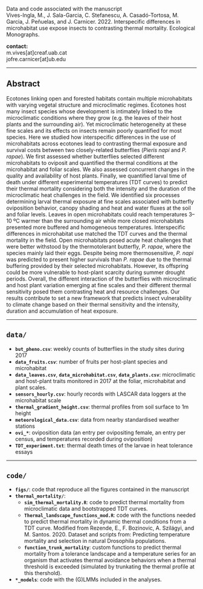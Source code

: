Data and code associated with the manuscript  
Vives-Ingla, M., J. Sala-Garcia, C. Stefanescu, A. Casadó-Tortosa, M. Garcia, J. Peñuelas, and J. Carnicer. 2022. Interspecific differences in microhabitat use expose insects to contrasting thermal mortality. Ecological Monographs.

<b>contact:</b>  
m.vives[at]creaf.uab.cat  
jofre.carnicer[at]ub.edu


---
## Abstract

Ecotones linking open and forested habitats contain multiple microhabitats with varying vegetal structure and microclimatic regimes. Ecotones host many insect species whose development is intimately linked to the microclimatic conditions where they grow (e.g. the leaves of their host plants and the surrounding air). Yet microclimatic heterogeneity at these fine scales and its effects on insects remain poorly quantified for most species. Here we studied how interspecific differences in the use of microhabitats across ecotones lead to contrasting thermal exposure and survival costs between two closely-related butterflies (<i>Pieris napi</i> and <i>P. rapae</i>). We first assessed whether butterflies selected different microhabitats to oviposit and quantified the thermal conditions at the microhabitat and foliar scales. We also assessed concurrent changes in the quality and availability of host plants. Finally, we quantified larval time of death under different experimental temperatures (TDT curves) to predict their thermal mortality considering both the intensity and the duration of the microclimatic heat challenges in the field. We identified six processes determining larval thermal exposure at fine scales associated with butterfly oviposition behavior, canopy shading and heat and water fluxes at the soil and foliar levels. Leaves in open microhabitats could reach temperatures 3–10 ºC warmer than the surrounding air while more closed microhabitats presented more buffered and homogeneous temperatures. Interspecific differences in microhabitat use matched the TDT curves and the thermal mortality in the field. Open microhabitats posed acute heat challenges that were better withstood by the thermotolerant butterfly, <i>P. rapae</i>, where the species mainly laid their eggs. Despite being more thermosensitive, <i>P. napi</i> was predicted to present higher survivals than <i>P. rapae</i> due to the thermal buffering provided by their selected microhabitats. However, its offspring could be more vulnerable to host-plant scarcity during summer drought periods. Overall, the different interaction of the butterflies with microclimatic and host plant variation emerging at fine scales and their different thermal sensitivity posed them contrasting heat and resource challenges. Our results contribute to set a new framework that predicts insect vulnerability to climate change based on their thermal sensitivity and the intensity, duration and accumulation of heat exposure.


---
## __`data/`__
 
  - __`but_pheno.csv`__: weekly counts of butterflies in the study sites during 2017    
  - __`data_fruits.csv`__: number of fruits per host-plant species and microhabitat  
  - __`data_leaves.csv`__, __`data_microhabitat.csv`__, __`data_plants.csv`__: microclimatic and host-plant traits monitored in 2017 at the foliar, microhabitat and plant scales.  
  - __`sensors_hourly.csv`__: hourly records with LASCAR data loggers at the microhabitat scale
  - __`thermal_gradient_height.csv`__: thermal profiles from soil surface to 1m height
  - __`meteorological_data.csv`__: data from nearby standardised weather stations  
  - __`ovi_*`__: oviposition data (an entry per ovipositing female, an entry per census, and temperatures recorded during oviposition)  
  - __`TDT_experiment.txt`__: thermal death times of the larvae in heat tolerance essays


---
## __`code/`__
  - __`figs/`__: code that reproduce all the figures contained in the manuscript  
  - __`thermal_mortality/`__:   
    - __`sim_thermal_mortality.R`__: code to predict thermal mortality from microclimatic data and bootstrapped TDT curves.  
    - __`Thermal_landscape_functions_mod.R`__: code with the functions needed to predict thermal mortality in dynamic thermal conditions from a TDT curve. Modified from Rezende, E., F. Bozinovic, A. Szilágyi, and M. Santos. 2020. Dataset and scripts from: Predicting temperature mortality and selection in natural Drosophila populations.  
    - __`function_trunk_mortality`__: custom functions to predict thermal mortality from a tolerance landscape and a temperature series for an organism that activates thermal avoidance behaviors when a thermal threshold is exceeded (simulated by trunkating the thermal profile at this thershold).  
  - __`*_models`__: code with the (G)LMMs included in the analyses.

  
